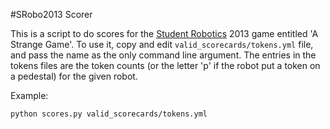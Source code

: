 #SRobo2013 Scorer

This is a script to do scores for the [Student Robotics](http://srobo.org) 2013
game entitled 'A Strange Game'.
To use it, copy and edit `valid_scorecards/tokens.yml` file,
 and pass the name as the only command line argument.
The entries in the tokens files are the token counts
 (or the letter 'p' if the robot put a token on a pedestal)
 for the given robot.

Example:
~~~~
python scores.py valid_scorecards/tokens.yml
~~~~
